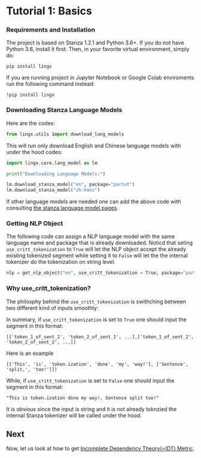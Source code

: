 # Tutorial 1: Basics

### Requirements and Installation

The project is based on Stanza 1.2.1 and Python 3.6+. If you do not have Python 3.6, install it first. Then, in your favorite virtual environment, simply do:

```
pip install lingx
```
If you are running project in Jupyter Notebook or Google Colab enviroments run the following command instead:  
```
!pip install lingx
```

### Downloading Stanza Language Models

Here are the codes:

```python
from lingx.utils import download_lang_models
```
This will run only download English and Chinese language models with under the hood codes:

```python
import lingx.core.lang_model as lm

print("Downloading Language Models:")

lm.download_stanza_model("en", package="partut")
lm.download_stanza_model("zh-hans")
```

If other language models are needed one can add the above code with consulting [the stanza language model pages](https://stanfordnlp.github.io/stanza/available_models.html).

### Getting NLP Object

The following code can assign a NLP language model with the same language name and package that is already downloaded. Noticd that seting `use_critt_tokenization` to `True` will let the NLP object accept the already existing tokenized segment while setting it to `False` will let the the internal tokenizer do the tokenization on string level. 

```python
nlp = get_nlp_object("en", use_critt_tokenization = True, package="partut")

```

### Why use_critt_tokenization?

The philosphy behind the `use_critt_tokenization` is swithching between two different kind of inputs smoothly:

In summary, if `use_critt_tokenization` is set to `True` one should input the segment in this format:

```console
[['token_1_of_sent_1', 'token_2_of_sent_1', ...],['token_1_of_sent_2', 'token_2_of_sent_2', ...]]
```
Here is an example 

```console
[['This', 'is', 'token.ization', 'done', 'my', 'way!'], ['Sentence', 'split,', 'too!']])  
```

While, if `use_critt_tokenization` is set to `False` one should input the segment in this format:

```console
"This is token.ization done my way!, Sentence split too!"
```

It is obvious since the input is string and it is not already toknzied the internal Stanza tokenizer will be called under the hood.

## Next

Now, let us look at how to get [Incomplete Dependency Theory(=IDT) Metric](TUTORIAL_2_IDT.md).
